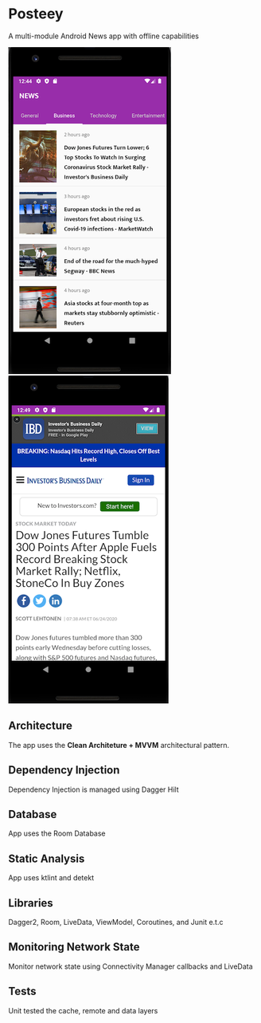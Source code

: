 # Posteey
A multi-module Android News app with offline capabilities

![NewsList](news-list.png)  ![NewsDetails](news-details.png)

## Architecture
The app uses the **Clean Architeture + MVVM** architectural pattern.

## Dependency Injection
Dependency Injection is managed using Dagger Hilt

## Database
App uses the Room Database

## Static Analysis
App uses ktlint and detekt 

## Libraries
Dagger2, Room, LiveData, ViewModel, Coroutines, and Junit e.t.c

## Monitoring Network State
Monitor network state using Connectivity Manager callbacks and LiveData

## Tests
Unit tested the cache, remote and data layers
